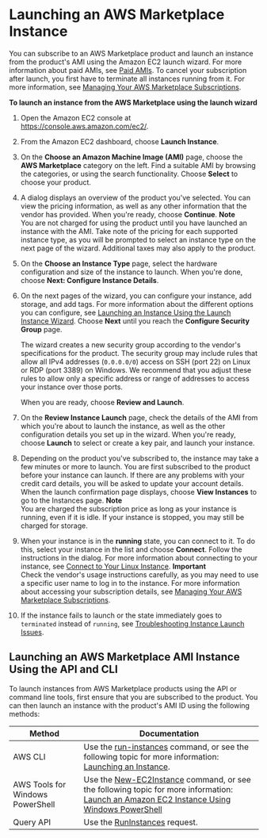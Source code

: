 # Launching an AWS Marketplace Instance<a name="launch-marketplace-console"></a>

You can subscribe to an AWS Marketplace product and launch an instance from the product's AMI using the Amazon EC2 launch wizard\. For more information about paid AMIs, see [Paid AMIs](paid-amis.md)\. To cancel your subscription after launch, you first have to terminate all instances running from it\. For more information, see [Managing Your AWS Marketplace Subscriptions](paid-amis.md#marketplace-manage-subscriptions)\. 

**To launch an instance from the AWS Marketplace using the launch wizard**

1. Open the Amazon EC2 console at [https://console\.aws\.amazon\.com/ec2/](https://console.aws.amazon.com/ec2/)\.

1. From the Amazon EC2 dashboard, choose **Launch Instance**\.

1. On the **Choose an Amazon Machine Image \(AMI\)** page, choose the **AWS Marketplace** category on the left\. Find a suitable AMI by browsing the categories, or using the search functionality\. Choose **Select** to choose your product\.

1. A dialog displays an overview of the product you've selected\. You can view the pricing information, as well as any other information that the vendor has provided\. When you're ready, choose **Continue**\.
**Note**  
You are not charged for using the product until you have launched an instance with the AMI\. Take note of the pricing for each supported instance type, as you will be prompted to select an instance type on the next page of the wizard\. Additional taxes may also apply to the product\.

1. On the **Choose an Instance Type** page, select the hardware configuration and size of the instance to launch\. When you're done, choose **Next: Configure Instance Details**\.

1. On the next pages of the wizard, you can configure your instance, add storage, and add tags\. For more information about the different options you can configure, see [Launching an Instance Using the Launch Instance Wizard](launching-instance.md)\. Choose **Next** until you reach the **Configure Security Group** page\. 

   The wizard creates a new security group according to the vendor's specifications for the product\. The security group may include rules that allow all IPv4 addresses \(`0.0.0.0/0`\) access on SSH \(port 22\) on Linux or RDP \(port 3389\) on Windows\. We recommend that you adjust these rules to allow only a specific address or range of addresses to access your instance over those ports\.

   When you are ready, choose **Review and Launch**\.

1. On the **Review Instance Launch** page, check the details of the AMI from which you're about to launch the instance, as well as the other configuration details you set up in the wizard\. When you're ready, choose **Launch** to select or create a key pair, and launch your instance\.

1. Depending on the product you've subscribed to, the instance may take a few minutes or more to launch\. You are first subscribed to the product before your instance can launch\. If there are any problems with your credit card details, you will be asked to update your account details\. When the launch confirmation page displays, choose **View Instances** to go to the Instances page\. 
**Note**  
You are charged the subscription price as long as your instance is running, even if it is idle\. If your instance is stopped, you may still be charged for storage\.

1. When your instance is in the **running** state, you can connect to it\. To do this, select your instance in the list and choose **Connect**\. Follow the instructions in the dialog\. For more information about connecting to your instance, see [Connect to Your Linux Instance](AccessingInstances.md)\.
**Important**  
Check the vendor's usage instructions carefully, as you may need to use a specific user name to log in to the instance\. For more information about accessing your subscription details, see [Managing Your AWS Marketplace Subscriptions](paid-amis.md#marketplace-manage-subscriptions)\.

1. If the instance fails to launch or the state immediately goes to `terminated` instead of `running`, see [Troubleshooting Instance Launch Issues](troubleshooting-launch.md)\.

## Launching an AWS Marketplace AMI Instance Using the API and CLI<a name="launch-marketplace-cli-api"></a>

To launch instances from AWS Marketplace products using the API or command line tools, first ensure that you are subscribed to the product\. You can then launch an instance with the product's AMI ID using the following methods:


| Method | Documentation | 
| --- | --- | 
|  AWS CLI  |  Use the [run\-instances](http://docs.aws.amazon.com/cli/latest/reference/ec2/run-instances.html) command, or see the following topic for more information: [Launching an Instance](http://docs.aws.amazon.com/cli/latest/userguide/cli-ec2-launch.html#launching-instances)\.  | 
|  AWS Tools for Windows PowerShell   |  Use the [New\-EC2Instance](http://docs.aws.amazon.com/powershell/latest/reference/items/New-EC2Instance.html) command, or see the following topic for more information: [Launch an Amazon EC2 Instance Using Windows PowerShell](http://docs.aws.amazon.com/powershell/latest/userguide/pstools-ec2-launch.html)  | 
| Query API | Use the [RunInstances](http://docs.aws.amazon.com/AWSEC2/latest/APIReference/ApiReference-query-RunInstances.html) request\. | 
